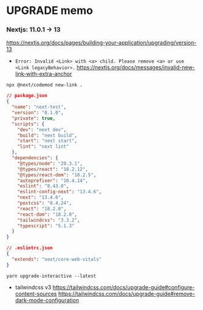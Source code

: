 # UPGRADE memo

### Nextjs: 11.0.1 -> 13

https://nextjs.org/docs/pages/building-your-application/upgrading/version-13

- `Error: Invalid <Link> with <a> child. Please remove <a> or use <Link legacyBehavior>.`
  https://nextjs.org/docs/messages/invalid-new-link-with-extra-anchor

```
npx @next/codemod new-link .
```

```json
// package.json
{
  "name": "next-test",
  "version": "0.1.0",
  "private": true,
  "scripts": {
    "dev": "next dev",
    "build": "next build",
    "start": "next start",
    "lint": "next lint"
  },
  "dependencies": {
    "@types/node": "20.3.1",
    "@types/react": "18.2.12",
    "@types/react-dom": "18.2.5",
    "autoprefixer": "10.4.14",
    "eslint": "8.43.0",
    "eslint-config-next": "13.4.6",
    "next": "13.4.6",
    "postcss": "8.4.24",
    "react": "18.2.0",
    "react-dom": "18.2.0",
    "tailwindcss": "3.3.2",
    "typescript": "5.1.3"
  }
}
```

```json
// .eslintrc.json
{
  "extends": "next/core-web-vitals"
}
```


```
yarn upgrade-interactive --latest
```

- tailwindcss v3
https://tailwindcss.com/docs/upgrade-guide#configure-content-sources
https://tailwindcss.com/docs/upgrade-guide#remove-dark-mode-configuration